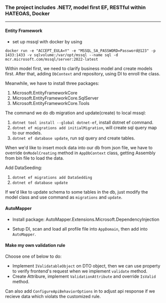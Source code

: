 ### The project includes .NET7, model first EF, RESTful within HATEOAS, Docker
---

#### Entity Framework
* set up mssql with docker by using
```
docker run -e "ACCEPT_EULA=Y" -e "MSSQL_SA_PASSWORD=Password@123" -p 1433:1433 -v sqlvolume:/var/opt/mssql --name sql -d mcr.microsoft.com/mssql/server:2022-latest
```

Within model first, we need to clarify business model and create models first.
After that, adding `DbContext` and repository, using DI to enroll the class.
  
Meanwhile, we have to install three packages: 
 1. Microsoft.EntityFrameworkCore
 2. Microsoft.EntityFrameworkCore.SqlServer
 3. Microsoft.EntityFrameworkCore.Tools

The command we do db migration and update(create) to local mssql:
 1. `dotnet tool install --global dotnet-ef`, install dotnet ef command.
 2. `dotnet ef migrations add initialMigration`, will create sql query map to our models.
 3. `dotnet ef database update`, run sql query and create tables.
 
When we'd like to insert mock data into our db from json file, we have to override `OnModelCreating` method in `AppDbContext` class,
getting Assembly from bin file to load the data.

Add DataSeeding:
 1. `dotnet ef migrations add DataSedding`
 2. `dotnet ef database update`

If we'd like to update schema to some tables in the db, just modify the model class and use command as `migrations` and `update`.

#### AutoMapper
 - Install package: AutoMapper.Extensions.Microsoft.DependencyInjection

 - Setup DI, scan and load all profile file into `AppDomain`, then add into `AutoMapper`.

#### Make my own validation rule
Choose one of below to do:
 - Implement `IValidatableObject` on DTO object, then we can use property to verify frontend's request when we implement `validate` method.
 - Create Attribure, implement `ValidationAttribute` and override `IsValid` method.

Can also add `ConfigureApiBehaviorOptions` in  to adjust api response if we recieve data which violats the customized rule.
